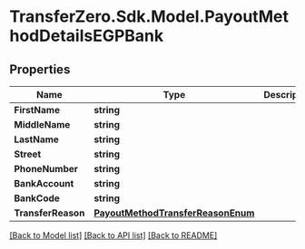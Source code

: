 
# TransferZero.Sdk.Model.PayoutMethodDetailsEGPBank

## Properties

Name | Type | Description | Notes
------------ | ------------- | ------------- | -------------
**FirstName** | **string** |  | 
**MiddleName** | **string** |  | [optional] 
**LastName** | **string** |  | 
**Street** | **string** |  | 
**PhoneNumber** | **string** |  | [optional] 
**BankAccount** | **string** |  | 
**BankCode** | **string** |  | 
**TransferReason** | [**PayoutMethodTransferReasonEnum**](PayoutMethodTransferReasonEnum.md) |  | 

[[Back to Model list]](../README.md#documentation-for-models)
[[Back to API list]](../README.md#documentation-for-api-endpoints)
[[Back to README]](../README.md)

